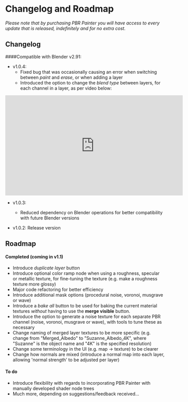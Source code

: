 # Changelog and Roadmap
_Please note that by purchasing PBR Painter you will have access to every update that is released, indefinitely and for no extra cost._

## Changelog

####Compatible with Blender v2.91:

- v1.0.4:
	- Fixed bug that was occasionally causing an error when switching between _paint_ and _erase_, or when adding a layer
	- Introduced the option to change the _blend type_ between layers, for each channel in a layer, as per video below:
<iframe width="560" height="315" src="https://www.youtube.com/embed/dMB1W2RppWw" frameborder="0" allow="accelerometer; autoplay; 
clipboard-write; encrypted-media; gyroscope; picture-in-picture" allowfullscreen></iframe>

- v1.0.3:
	- Reduced dependency on Blender operations for better compatibility with future Blender versions

- v1.0.2: Release version

## Roadmap

#### Completed (coming in v1.1)
- Introduce _duplicate layer_ button
- Introduce optional color ramp node when using a roughness, specular or metallic texture, for fine-tuning the texture (e.g. make a roughness
texture more glossy)
- Major code refactoring for better efficiency
- Introduce additional mask options (procedural noise, voronoi, musgrave or wave)
- Introduce a _bake all_ button to be used for baking the current material textures _without_ having to use the __merge visible__ button.
- Introduce the option to generate a noise texture for each separate PBR channel (noise, voronoi, musgrave or wave), with tools to tune these as necessary
- Change naming of merged layer textures to be more specific (e.g. change from "Merged_Albedo" to "Suzanne_Albedo_4K", where "Suzanne" is the object name and
"4K" is the specified resolution)
- Change some terminology in the UI (e.g. map -> texture) to be clearer
- Change how normals are mixed (introduce a normal map into each layer, allowing 'normal strength' to be adjusted per layer)

#### To do
- Introduce flexibility with regards to incorporating PBR Painter with manually developed shader node trees
- Much more, depending on suggestions/feedback received...